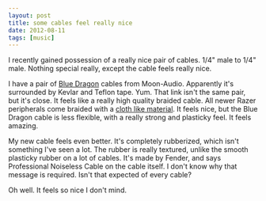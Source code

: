 ```yaml
---
layout: post
title: some cables feel really nice
date: 2012-08-11
tags: [music]
---
```


<p>
  I recently gained possession of a really nice pair of cables. 1/4" male to 1/4" male. Nothing 
  special really, except the cable feels really nice.
</p>

<p> 
  I have a pair of <a href="http://www.moon-audio.com/audio-cables/moon-audio-headphone-cables/moon-audio-blue-dragon-headphone-cable.html">Blue Dragon</a> cables from Moon-Audio. Apparently it's surrounded by Kevlar
  and Teflon tape. Yum. That link isn't the same pair, but it's close. It feels like a really high quality 
  braided cable. All newer Razer peripherals come braided with a <a href="http://cdn.theendearingdesigner.com/wp-content/uploads/2011/12/Razer-Naga-Gaming-Mouse-Review14.jpg">cloth like material</a>. 
  It feels nice, but the Blue Dragon cable is less flexible, with a really strong and plasticky feel. 
  It feels amazing.
</p>

<p>
  My new cable feels even better. It's completely rubberized, which isn't something I've seen a lot.
  The rubber is really textured, unlike the smooth plasticky rubber on a lot of cables. It's 
  made by Fender, and says Professional Noiseless Cable on the cable itself. I don't know why that message is required. 
  Isn't that expected of every cable? 
</p>

<p>
  Oh well. It feels so nice I don't mind.
</p>